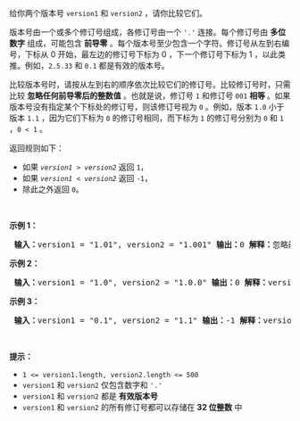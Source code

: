 <p>给你两个版本号 <code>version1</code> 和 <code>version2</code> ，请你比较它们。</p>  <p>版本号由一个或多个修订号组成，各修订号由一个 <code>'.'</code> 连接。每个修订号由 <strong>多位数字</strong> 组成，可能包含 <strong>前导零</strong> 。每个版本号至少包含一个字符。修订号从左到右编号，下标从 0 开始，最左边的修订号下标为 0 ，下一个修订号下标为 1 ，以此类推。例如，<code>2.5.33</code> 和 <code>0.1</code> 都是有效的版本号。</p>  <p>比较版本号时，请按从左到右的顺序依次比较它们的修订号。比较修订号时，只需比较 <strong>忽略任何前导零后的整数值</strong> 。也就是说，修订号 <code>1</code> 和修订号 <code>001</code> <strong>相等 </strong>。如果版本号没有指定某个下标处的修订号，则该修订号视为 <code>0</code> 。例如，版本 <code>1.0</code> 小于版本 <code>1.1</code> ，因为它们下标为 <code>0</code> 的修订号相同，而下标为 <code>1</code> 的修订号分别为 <code>0</code> 和 <code>1</code> ，<code>0 &lt; 1</code> 。</p>  <p>返回规则如下：</p>  <ul>  <li>如果&nbsp;<code><em>version1&nbsp;</em>&gt;&nbsp;<em>version2</em></code>&nbsp;返回&nbsp;<code>1</code>，</li>  <li>如果&nbsp;<code><em>version1&nbsp;</em>&lt;&nbsp;<em>version2</em></code> 返回 <code>-1</code>，</li>  <li>除此之外返回 <code>0</code>。</li> </ul>  <p>&nbsp;</p>  <p><strong>示例 1：</strong></p>  <pre> <strong>输入：</strong>version1 = "1.01", version2 = "1.001" <strong>输出：</strong>0 <strong>解释：</strong>忽略前导零，"01" 和 "001" 都表示相同的整数 "1" </pre>  <p><strong>示例 2：</strong></p>  <pre> <strong>输入：</strong>version1 = "1.0", version2 = "1.0.0" <strong>输出：</strong>0 <strong>解释：</strong>version1 没有指定下标为 2 的修订号，即视为 "0" </pre>  <p><strong>示例 3：</strong></p>  <pre> <strong>输入：</strong>version1 = "0.1", version2 = "1.1" <strong>输出：</strong>-1 <strong>解释：</strong>version1 中下标为 0 的修订号是 "0"，version2 中下标为 0 的修订号是 "1" 。0 &lt; 1，所以 version1 &lt; version2 </pre>  <p>&nbsp;</p>  <p><strong>提示：</strong></p>  <ul>  <li><code>1 &lt;= version1.length, version2.length &lt;= 500</code></li>  <li><code>version1</code> 和 <code>version2</code> 仅包含数字和 <code>'.'</code></li>  <li><code>version1</code> 和 <code>version2</code> 都是 <strong>有效版本号</strong></li>  <li><code>version1</code> 和 <code>version2</code> 的所有修订号都可以存储在 <strong>32 位整数</strong> 中</li> </ul> 